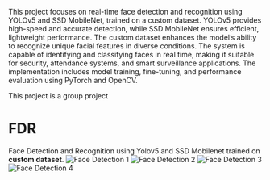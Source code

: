 This project focuses on real-time face detection and recognition using YOLOv5 and SSD MobileNet, trained on a custom dataset. YOLOv5 provides high-speed and accurate detection, while SSD MobileNet ensures efficient, lightweight performance. The custom dataset enhances the model’s ability to recognize unique facial features in diverse conditions. The system is capable of identifying and classifying faces in real time, making it suitable for security, attendance systems, and smart surveillance applications. The implementation includes model training, fine-tuning, and performance evaluation using PyTorch and OpenCV.

This project is a group project

# FDR
Face Detection and Recognition using Yolov5 and SSD Mobilenet trained on **custom dataset**.
![Face Detection 1](https://github.com/user-attachments/assets/2fac339c-3c72-4a28-89a8-5c4c325dc4de)
![Face Detection 2](https://github.com/user-attachments/assets/6a6281c7-f848-41a2-9395-15192d061c9b)
![Face Detection 3](https://github.com/user-attachments/assets/c54fdb7e-6ebe-4fa0-b605-7094d9334c12)
![Face Detection 4](https://github.com/user-attachments/assets/39ed0817-8a47-462b-859d-78e48146d125)
